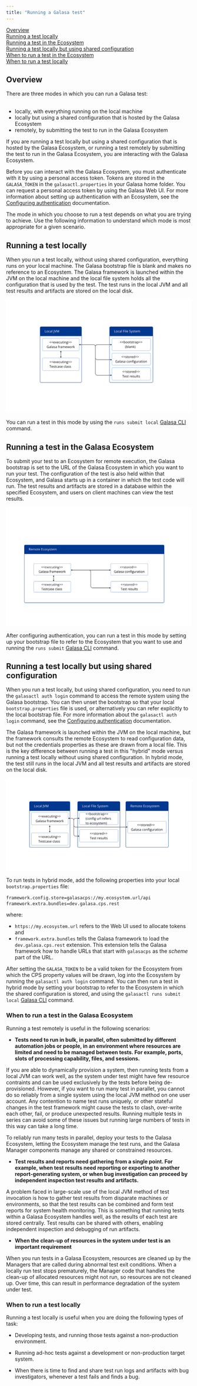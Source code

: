 ```yaml
---
title: "Running a Galasa test"
---
```


[Overview](#overview)<br>
[Running a test locally](#locally)<br>
[Running a test in the Ecosystem](#remotely)<br>
[Running a test locally but using shared configuration](#hybrid)<br>
[When to run a test in the Ecosystem](#whenremote)<br>
[When to run a test locally](#whenlocal)<br>



## <a name="overview"></a>Overview

There are three modes in which you can run a Galasa test:<br><br>
-  locally, with everything running on the local machine<br>
-  locally but using a shared configuration that is hosted by the Galasa Ecosystem<br>
-  remotely, by submitting the test to run in the Galasa Ecosystem<br> 


If you are running a test locally but using a shared configuration that is hosted by the Galasa Ecosystem, or running a test remotely by submitting the test to run in the Galasa Ecosystem, you are interacting with the Galasa Ecosystem. 

Before you can interact with the Galasa Ecosystem, you must authenticate with it by using a personal access token. Tokens are stored in the `GALASA_TOKEN` in the `galasactl.properties` in your Galasa home folder. You can request a personal access token by using the Galasa Web UI. For more information about setting up authentication with an Ecosystem, see the [Configuring authentication](../ecosystem/ecosystem-authentication) documentation.


The mode in which you choose to run a test depends on what you are trying to achieve. Use the following information to understand which mode is most appropriate for a given scenario. 


## <a name="locally"></a>Running a test locally


When you run a test locally, without using shared configuration, everything runs on your local machine. The Galasa bootstrap file is blank and makes no reference to an Ecosystem. The Galasa framework is launched within the JVM on the local machine and the local file system holds all the configuration that is used by the test. The test runs in the local JVM and all test results and artifacts are stored on the local disk. 

![running in local mode:](running-local.svg)

You can run a test in this mode by using the `runs submit local` <a href="https://github.com/galasa-dev/cli/blob/main/docs/generated/galasactl_runs_submit_local.md" target="_blank"> Galasa CLI</a> command.


## <a name="remotely"></a>Running a test in the Galasa Ecosystem

To submit your test to an Ecosystem for remote execution, the Galasa bootstrap is set to the URL of the Galasa Ecosystem in which you want to run your test. The configuration of the test is also held within that Ecosystem, and Galasa starts up in a container in which the test code will run. The test results and artifacts are stored in a database within the specified Ecosystem, and users on client machines can view the test results. 


![running remotely:](run-remote.svg)

After configuring authentication, you can run a test in this mode by setting up your bootstrap file to refer to the Ecosystem that you want to use and running the `runs submit` <a href="https://github.com/galasa-dev/cli/blob/main/docs/generated/galasactl_runs_submit.md" target="_blank"> Galasa CLI</a> command.

## <a name="hybrid"></a>Running a test locally but using shared configuration

When you run a test locally, but using shared configuration, you need to run the `galasactl auth login` command to access the remote system using the Galasa bootstrap. You can then unset the bootstrap so that your local `bootstrap.properties` file is used, or alternatively you can refer explicitly to the local bootstrap file. For more information about the `galasactl auth login` command, see the [Configuring authentication](../ecosystem/ecosystem-authentication) documentation.


The Galasa framework is launched within the JVM on the local machine, but the framework consults the remote Ecosystem to read configuration data, but not the credentials properties as these are drawn from a local file. This is the key difference between running a test in this "hybrid" mode versus running a test locally without using shared configuration. In hybrid mode, the test still runs in the local JVM and all test results and artifacts are stored on the local disk. 


![running in local mode with shared configuration:](hybridrunmode.svg)

To run tests in hybrid mode, add the following properties into your local `bootstrap.properties` file:

```
framework.config.store=galasacps://my.ecosystem.url/api
framework.extra.bundles=dev.galasa.cps.rest
```

where: <br>
- `https://my.ecosystem.url` refers to the Web UI used to allocate tokens and <br>
- `framework.extra.bundles` tells the Galasa framework to load the `dev.galasa.cps.rest` extension. This extension tells the Galasa framework how to handle URLs that start with `galasacps` as the *scheme* part of the URL. <br>

After setting the `GALASA_TOKEN` to be a valid token for the Ecosystem from which the CPS property values will be drawn, log into the Ecosystem by running the `galasactl auth login` command. You can then run a test in hybrid mode by setting your bootstrap to refer to the Ecosystem in which the shared configuration is stored, and using the `galasactl runs submit local` <a href="https://github.com/galasa-dev/cli/blob/main/docs/generated/galasactl_runs_submit_local.md" target="_blank"> Galasa CLI</a> command. 

### <a name="whenremote"></a>When to run a test in the Galasa Ecosystem

Running a test remotely is useful in the following scenarios:


- <b>Tests need to run in bulk, in parallel, often submitted by different automation jobs or people, in an environment where resources are limited and need to be managed between tests. For example, ports, slots of processing capability, files, and sessions.</b> 

If you are able to dynamically provision a system, then running tests from a local JVM can work well, as the system under test might have few resource contraints and can be used exclusively by the tests before being de-provisioned. However, if you want to run many test in parallet, you cannot do so reliably from a single system using the local JVM method on one user account. Any contention to name test runs uniquely, or other stateful changes in the test framework might cause the tests to clash, over-write each other, fail, or produce unexpected results. Running multiple tests in series can avoid some of these issues but running large numbers of tests in this way can take a long time. 

To reliably run many tests in parallel, deploy your tests to the Galasa Ecosystem, letting the Ecosystem manage the test runs, and the Galasa Manager components manage any shared or constrained resources. 

- <b>Test results and reports need gathering from a single point. For example, when test results need reporting or exporting to another report-generating system, or when bug investigation can proceed by independent inspection test results and artifacts.</b>

A problem faced in large-scale use of the local JVM method of test invocation is how to gather test results from disparate machines or environments, so that the test results can be combined and form test reports for system health monitoring. This is something that running tests within a Galasa Ecosystem handles well, as the results of each test are stored centrally. Test results can be shared with others, enabling independent inspection and debugging of run artifacts. 

- <b>When the clean-up of resources in the system under test is an important requirement</b>

When you run tests in a Galasa Ecosystem, resources are cleaned up by the Managers that are called during abnormal test exit conditions. When a locally run test stops prematurely, the Manager code that handles the clean-up of allocated resources might not run, so resources are not cleaned up. Over time, this can result in performance degradation of the system under test. 


### <a name="whenlocal"></a>When to run a test locally

Running a test locally is useful when you are doing the following types of task:

- Developing tests, and running those tests against a non-production environment.

- Running ad-hoc tests against a development or non-production target system.

- When there is time to find and share test run logs and artifacts with bug investigators, whenever a test fails and finds a bug.


